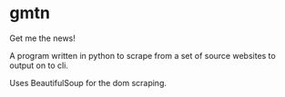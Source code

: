 # gmtn
Get me the news!

A program written in python to scrape from a set of source websites to output on to cli.

Uses BeautifulSoup for the dom scraping.
